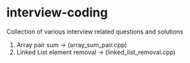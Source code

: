 interview-coding
================

Collection of various interview related questions and solutions

1. Array pair sum -> (array_sum_pair.cpp)
2. Linked List element removal -> (linked_list_removal.cpp)
